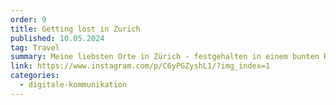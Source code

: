 ```yaml
---
order: 9
title: Getting lost in Zurich
published: 10.05.2024
tag: Travel
summary: Meine liebsten Orte in Zürich - festgehalten in einem bunten Reiseführer.
link: https://www.instagram.com/p/C6yPGZyshL1/?img_index=1
categories:
  - digitale-kommunikation
---
```

